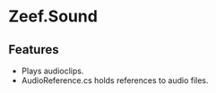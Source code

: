 # Zeef.Sound #

## Features ##
* Plays audioclips.
* AudioReference.cs holds references to audio files.